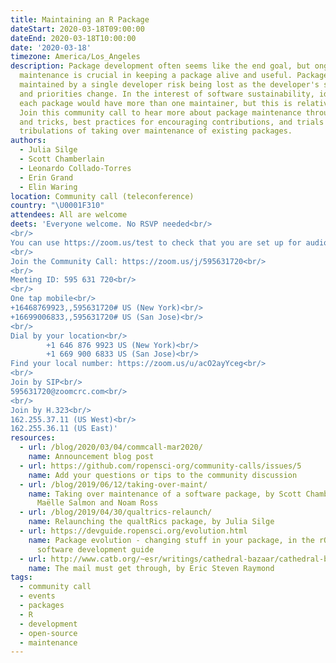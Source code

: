 ```yaml
---
title: Maintaining an R Package
dateStart: 2020-03-18T09:00:00
dateEnd: 2020-03-18T10:00:00
date: '2020-03-18'
timezone: America/Los_Angeles
description: Package development often seems like the end goal, but ongoing
  maintenance is crucial in keeping a package alive and useful. Packages
  maintained by a single developer risk being lost as the developer's situation
  and priorities change. In the interest of software sustainability, ideally 
  each package would have more than one maintainer, but this is relatively rare. 
  Join this community call to hear more about package maintenance through tips 
  and tricks, best practices for encouraging contributions, and trials and 
  tribulations of taking over maintenance of existing packages.
authors:
  - Julia Silge
  - Scott Chamberlain
  - Leonardo Collado-Torres
  - Erin Grand
  - Elin Waring
location: Community call (teleconference)
country: "\U0001F310"
attendees: All are welcome
deets: 'Everyone welcome. No RSVP needed<br/>
<br/>
You can use https://zoom.us/test to check that you are set up for audio and video<br/>
<br/>
Join the Community Call: https://zoom.us/j/595631720<br/>
<br/>
Meeting ID: 595 631 720<br/>
<br/>
One tap mobile<br/>
+16468769923,,595631720# US (New York)<br/>
+16699006833,,595631720# US (San Jose)<br/>
<br/>
Dial by your location<br/>
        +1 646 876 9923 US (New York)<br/>
        +1 669 900 6833 US (San Jose)<br/>
Find your local number: https://zoom.us/u/acO2ayYceg<br/>
<br/>
Join by SIP<br/>
595631720@zoomcrc.com<br/>
<br/>
Join by H.323<br/>
162.255.37.11 (US West)<br/>
162.255.36.11 (US East)'
resources:
  - url: /blog/2020/03/04/commcall-mar2020/
    name: Announcement blog post
  - url: https://github.com/ropensci-org/community-calls/issues/5
    name: Add your questions or tips to the community discussion
  - url: /blog/2019/06/12/taking-over-maint/
    name: Taking over maintenance of a software package, by Scott Chamberlain, 
      Maëlle Salmon and Noam Ross
  - url: /blog/2019/04/30/qualtrics-relaunch/
    name: Relaunching the qualtRics package, by Julia Silge
  - url: https://devguide.ropensci.org/evolution.html
    name: Package evolution - changing stuff in your package, in the rOpenSci 
      software development guide
  - url: http://www.catb.org/~esr/writings/cathedral-bazaar/cathedral-bazaar/ar01s02.html
    name: The mail must get through, by Eric Steven Raymond
tags:
  - community call
  - events
  - packages
  - R
  - development
  - open-source
  - maintenance
---
```

